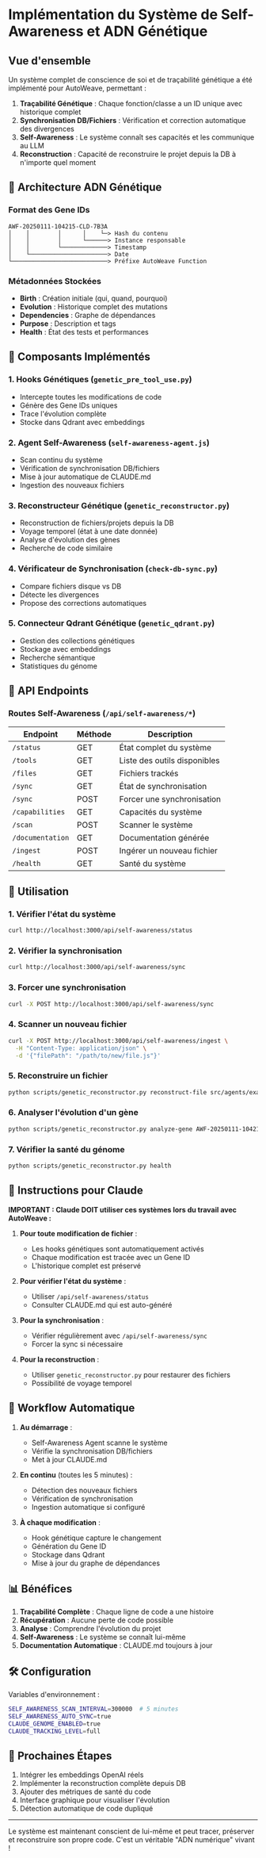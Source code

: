 # Implémentation du Système de Self-Awareness et ADN Génétique

## Vue d'ensemble

Un système complet de conscience de soi et de traçabilité génétique a été implémenté pour AutoWeave, permettant :

1. **Traçabilité Génétique** : Chaque fonction/classe a un ID unique avec historique complet
2. **Synchronisation DB/Fichiers** : Vérification et correction automatique des divergences
3. **Self-Awareness** : Le système connaît ses capacités et les communique au LLM
4. **Reconstruction** : Capacité de reconstruire le projet depuis la DB à n'importe quel moment

## 🧬 Architecture ADN Génétique

### Format des Gene IDs
```
AWF-20250111-104215-CLD-7B3A
│    │        │      │    └─> Hash du contenu
│    │        │      └──────> Instance responsable
│    │        └─────────────> Timestamp
│    └──────────────────────> Date
└───────────────────────────> Préfixe AutoWeave Function
```

### Métadonnées Stockées
- **Birth** : Création initiale (qui, quand, pourquoi)
- **Evolution** : Historique complet des mutations
- **Dependencies** : Graphe de dépendances
- **Purpose** : Description et tags
- **Health** : État des tests et performances

## 🔧 Composants Implémentés

### 1. Hooks Génétiques (`genetic_pre_tool_use.py`)
- Intercepte toutes les modifications de code
- Génère des Gene IDs uniques
- Trace l'évolution complète
- Stocke dans Qdrant avec embeddings

### 2. Agent Self-Awareness (`self-awareness-agent.js`)
- Scan continu du système
- Vérification de synchronisation DB/fichiers
- Mise à jour automatique de CLAUDE.md
- Ingestion des nouveaux fichiers

### 3. Reconstructeur Génétique (`genetic_reconstructor.py`)
- Reconstruction de fichiers/projets depuis la DB
- Voyage temporel (état à une date donnée)
- Analyse d'évolution des gènes
- Recherche de code similaire

### 4. Vérificateur de Synchronisation (`check-db-sync.py`)
- Compare fichiers disque vs DB
- Détecte les divergences
- Propose des corrections automatiques

### 5. Connecteur Qdrant Génétique (`genetic_qdrant.py`)
- Gestion des collections génétiques
- Stockage avec embeddings
- Recherche sémantique
- Statistiques du génome

## 📡 API Endpoints

### Routes Self-Awareness (`/api/self-awareness/*`)

| Endpoint | Méthode | Description |
|----------|---------|-------------|
| `/status` | GET | État complet du système |
| `/tools` | GET | Liste des outils disponibles |
| `/files` | GET | Fichiers trackés |
| `/sync` | GET | État de synchronisation |
| `/sync` | POST | Forcer une synchronisation |
| `/capabilities` | GET | Capacités du système |
| `/scan` | POST | Scanner le système |
| `/documentation` | GET | Documentation générée |
| `/ingest` | POST | Ingérer un nouveau fichier |
| `/health` | GET | Santé du système |

## 🚀 Utilisation

### 1. Vérifier l'état du système
```bash
curl http://localhost:3000/api/self-awareness/status
```

### 2. Vérifier la synchronisation
```bash
curl http://localhost:3000/api/self-awareness/sync
```

### 3. Forcer une synchronisation
```bash
curl -X POST http://localhost:3000/api/self-awareness/sync
```

### 4. Scanner un nouveau fichier
```bash
curl -X POST http://localhost:3000/api/self-awareness/ingest \
  -H "Content-Type: application/json" \
  -d '{"filePath": "/path/to/new/file.js"}'
```

### 5. Reconstruire un fichier
```bash
python scripts/genetic_reconstructor.py reconstruct-file src/agents/example.js
```

### 6. Analyser l'évolution d'un gène
```bash
python scripts/genetic_reconstructor.py analyze-gene AWF-20250111-104215-CLD-7B3A
```

### 7. Vérifier la santé du génome
```bash
python scripts/genetic_reconstructor.py health
```

## 🧠 Instructions pour Claude

**IMPORTANT : Claude DOIT utiliser ces systèmes lors du travail avec AutoWeave :**

1. **Pour toute modification de fichier** :
   - Les hooks génétiques sont automatiquement activés
   - Chaque modification est tracée avec un Gene ID
   - L'historique complet est préservé

2. **Pour vérifier l'état du système** :
   - Utiliser `/api/self-awareness/status`
   - Consulter CLAUDE.md qui est auto-généré

3. **Pour la synchronisation** :
   - Vérifier régulièrement avec `/api/self-awareness/sync`
   - Forcer la sync si nécessaire

4. **Pour la reconstruction** :
   - Utiliser `genetic_reconstructor.py` pour restaurer des fichiers
   - Possibilité de voyage temporel

## 🔄 Workflow Automatique

1. **Au démarrage** :
   - Self-Awareness Agent scanne le système
   - Vérifie la synchronisation DB/fichiers
   - Met à jour CLAUDE.md

2. **En continu** (toutes les 5 minutes) :
   - Détection des nouveaux fichiers
   - Vérification de synchronisation
   - Ingestion automatique si configuré

3. **À chaque modification** :
   - Hook génétique capture le changement
   - Génération du Gene ID
   - Stockage dans Qdrant
   - Mise à jour du graphe de dépendances

## 📊 Bénéfices

1. **Traçabilité Complète** : Chaque ligne de code a une histoire
2. **Récupération** : Aucune perte de code possible
3. **Analyse** : Comprendre l'évolution du projet
4. **Self-Awareness** : Le système se connaît lui-même
5. **Documentation Automatique** : CLAUDE.md toujours à jour

## 🛠️ Configuration

Variables d'environnement :
```bash
SELF_AWARENESS_SCAN_INTERVAL=300000  # 5 minutes
SELF_AWARENESS_AUTO_SYNC=true
CLAUDE_GENOME_ENABLED=true
CLAUDE_TRACKING_LEVEL=full
```

## 🚧 Prochaines Étapes

1. Intégrer les embeddings OpenAI réels
2. Implémenter la reconstruction complète depuis DB
3. Ajouter des métriques de santé du code
4. Interface graphique pour visualiser l'évolution
5. Détection automatique de code dupliqué

---

Le système est maintenant conscient de lui-même et peut tracer, préserver et reconstruire son propre code. C'est un véritable "ADN numérique" vivant !